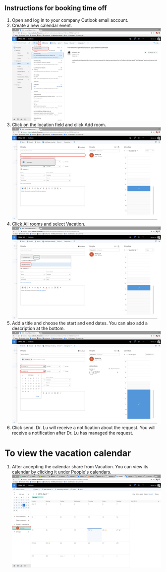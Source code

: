 ## Instructions for booking time off

 1. Open and log in to your company Outlook email account.
 2. Create a new calendar event. ![Calendar Event](img/Step_1_2.png)
 3. Click on the location field and click Add room. ![Add Room](img/Step_2.png)
 4. Click All rooms and select Vacation. ![enter image description here](img/Step_3_2.png)
 5. Add a title and choose the start and end dates. You can also add a description at the bottom. ![enter image description here](img/Step_4_2.png)
 6. Click send. Dr. Lu will receive a notification about the request. You will receive a notification after Dr. Lu has managed the request. 
 
 
 # To view the vacation calendar
 
 1. After accepting the calendar share from Vacation. You can view its calendar by clicking it under People's calendars.![enter image description here](img/View.png)

 


<!--stackedit_data:
eyJoaXN0b3J5IjpbMTEwNTk3NzY3Myw4OTE1NDkwMjAsLTE4ND
g4NjgwNzYsLTE5NzkwNTEyODUsNzM3MTI5NDY1LDE4MjU2NzYy
NDddfQ==
-->